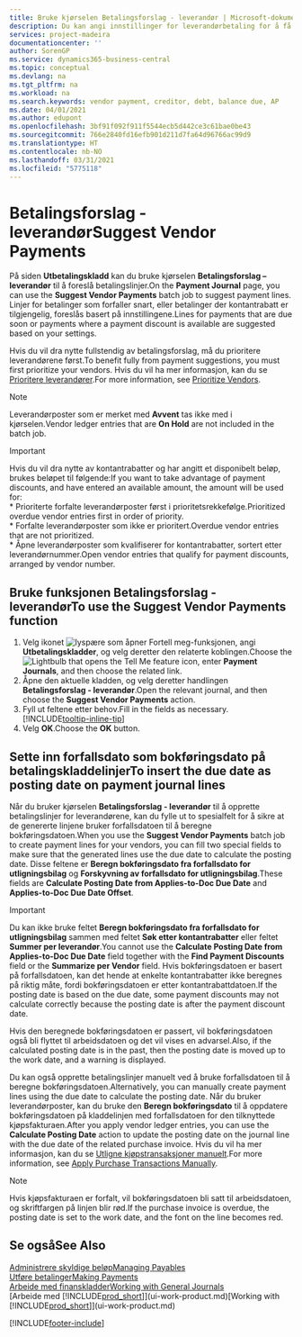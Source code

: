 ```yaml
---
title: Bruke kjørselen Betalingsforslag - leverandør | Microsoft-dokumentasjon
description: Du kan angi innstillinger for leverandørbetaling for å få forslag for betalinger som snart forfaller, eller der en rabatt er tilgjengelig.
services: project-madeira
documentationcenter: ''
author: SorenGP
ms.service: dynamics365-business-central
ms.topic: conceptual
ms.devlang: na
ms.tgt_pltfrm: na
ms.workload: na
ms.search.keywords: vendor payment, creditor, debt, balance due, AP
ms.date: 04/01/2021
ms.author: edupont
ms.openlocfilehash: 3bf91f092f911f5544ecb5d442ce3c61bae0be43
ms.sourcegitcommit: 766e2840fd16efb901d211d7fa64d96766ac99d9
ms.translationtype: HT
ms.contentlocale: nb-NO
ms.lasthandoff: 03/31/2021
ms.locfileid: "5775118"
---
```

# <a name="suggest-vendor-payments"></a><span data-ttu-id="d1395-103">Betalingsforslag - leverandør</span><span class="sxs-lookup"><span data-stu-id="d1395-103">Suggest Vendor Payments</span></span>
<span data-ttu-id="d1395-104">På siden **Utbetalingskladd** kan du bruke kjørselen **Betalingsforslag – leverandør** til å foreslå betalingslinjer.</span><span class="sxs-lookup"><span data-stu-id="d1395-104">On the **Payment Journal** page, you can use the **Suggest Vendor Payments** batch job to suggest payment lines.</span></span> <span data-ttu-id="d1395-105">Linjer for betalinger som forfaller snart, eller betalinger der kontantrabatt er tilgjengelig, foreslås basert på innstillingene.</span><span class="sxs-lookup"><span data-stu-id="d1395-105">Lines for payments that are due soon or payments where a payment discount is available are suggested based on your settings.</span></span>

<span data-ttu-id="d1395-106">Hvis du vil dra nytte fullstendig av betalingsforslag, må du prioritere leverandørene først.</span><span class="sxs-lookup"><span data-stu-id="d1395-106">To benefit fully from payment suggestions, you must first prioritize your vendors.</span></span> <span data-ttu-id="d1395-107">Hvis du vil ha mer informasjon, kan du se [Prioritere leverandører](purchasing-how-prioritize-vendors.md).</span><span class="sxs-lookup"><span data-stu-id="d1395-107">For more information, see [Prioritize Vendors](purchasing-how-prioritize-vendors.md).</span></span>  

> [!NOTE]  
> <span data-ttu-id="d1395-108">Leverandørposter som er merket med **Avvent** tas ikke med i kjørselen.</span><span class="sxs-lookup"><span data-stu-id="d1395-108">Vendor ledger entries that are **On Hold** are not included in the batch job.</span></span>  

> [!IMPORTANT]  
>   <span data-ttu-id="d1395-109">Hvis du vil dra nytte av kontantrabatter og har angitt et disponibelt beløp, brukes beløpet til følgende:</span><span class="sxs-lookup"><span data-stu-id="d1395-109">If you want to take advantage of payment discounts, and have entered an available amount, the amount will be used for:</span></span>  
    * <span data-ttu-id="d1395-110">Prioriterte forfalte leverandørposter først i prioritetsrekkefølge.</span><span class="sxs-lookup"><span data-stu-id="d1395-110">Prioritized overdue vendor entries first in order of priority.</span></span>   
    * <span data-ttu-id="d1395-111">Forfalte leverandørposter som ikke er prioritert.</span><span class="sxs-lookup"><span data-stu-id="d1395-111">Overdue vendor entries that are not prioritized.</span></span>  
    * <span data-ttu-id="d1395-112">Åpne leverandørposter som kvalifiserer for kontantrabatter, sortert etter leverandørnummer.</span><span class="sxs-lookup"><span data-stu-id="d1395-112">Open vendor entries that qualify for payment discounts, arranged by vendor number.</span></span>  

## <a name="to-use-the-suggest-vendor-payments-function"></a><span data-ttu-id="d1395-113">Bruke funksjonen Betalingsforslag - leverandør</span><span class="sxs-lookup"><span data-stu-id="d1395-113">To use the Suggest Vendor Payments function</span></span>
1. <span data-ttu-id="d1395-114">Velg ikonet ![lyspære som åpner Fortell meg-funksjonen](media/ui-search/search_small.png "Fortell hva du vil gjøre"), angi **Utbetalingskladder**, og velg deretter den relaterte koblingen.</span><span class="sxs-lookup"><span data-stu-id="d1395-114">Choose the ![Lightbulb that opens the Tell Me feature](media/ui-search/search_small.png "Tell me what you want to do") icon, enter **Payment Journals**, and then choose the related link.</span></span>  
2. <span data-ttu-id="d1395-115">Åpne den aktuelle kladden, og velg deretter handlingen **Betalingsforslag - leverandør**.</span><span class="sxs-lookup"><span data-stu-id="d1395-115">Open the relevant journal, and then choose the **Suggest Vendor Payments** action.</span></span>  
3. <span data-ttu-id="d1395-116">Fyll ut feltene etter behov.</span><span class="sxs-lookup"><span data-stu-id="d1395-116">Fill in the fields as necessary.</span></span> [!INCLUDE[tooltip-inline-tip](includes/tooltip-inline-tip_md.md)]  
4. <span data-ttu-id="d1395-117">Velg **OK**.</span><span class="sxs-lookup"><span data-stu-id="d1395-117">Choose the **OK** button.</span></span>  

## <a name="to-insert-the-due-date-as-posting-date-on-payment-journal-lines"></a><span data-ttu-id="d1395-118">Sette inn forfallsdato som bokføringsdato på betalingskladdelinjer</span><span class="sxs-lookup"><span data-stu-id="d1395-118">To insert the due date as posting date on payment journal lines</span></span>
<span data-ttu-id="d1395-119">Når du bruker kjørselen **Betalingsforslag - leverandør** til å opprette betalingslinjer for leverandørene, kan du fylle ut to spesialfelt for å sikre at de genererte linjene bruker forfallsdatoen til å beregne bokføringsdatoen.</span><span class="sxs-lookup"><span data-stu-id="d1395-119">When you use the **Suggest Vendor Payments** batch job to create payment lines for your vendors, you can fill two special fields to make sure that the generated lines use the due date to calculate the posting date.</span></span> <span data-ttu-id="d1395-120">Disse feltene er **Beregn bokføringsdato fra forfallsdato for utligningsbilag** og **Forskyvning av forfallsdato for utligningsbilag**.</span><span class="sxs-lookup"><span data-stu-id="d1395-120">These fields are **Calculate Posting Date from Applies-to-Doc Due Date** and **Applies-to-Doc Due Date Offset**.</span></span>  

> [!IMPORTANT]  
>   <span data-ttu-id="d1395-121">Du kan ikke bruke feltet **Beregn bokføringsdato fra forfallsdato for utligningsbilag** sammen med feltet **Søk etter kontantrabatter** eller feltet **Summer per leverandør**.</span><span class="sxs-lookup"><span data-stu-id="d1395-121">You cannot use the **Calculate Posting Date from Applies-to-Doc Due Date** field together with the **Find Payment Discounts** field or the **Summarize per Vendor** field.</span></span> <span data-ttu-id="d1395-122">Hvis bokføringsdatoen er basert på forfallsdatoen, kan det hende at enkelte kontantrabatter ikke beregnes på riktig måte, fordi bokføringsdatoen er etter kontantrabattdatoen.</span><span class="sxs-lookup"><span data-stu-id="d1395-122">If the posting date is based on the due date, some payment discounts may not calculate correctly because the posting date is after the payment discount date.</span></span>  

<span data-ttu-id="d1395-123">Hvis den beregnede bokføringsdatoen er passert, vil bokføringsdatoen også bli flyttet til arbeidsdatoen og det vil vises en advarsel.</span><span class="sxs-lookup"><span data-stu-id="d1395-123">Also, if the calculated posting date is in the past, then the posting date is moved up to the work date, and a warning is displayed.</span></span>  

<span data-ttu-id="d1395-124">Du kan også opprette betalingslinjer manuelt ved å bruke forfallsdatoen til å beregne bokføringsdatoen.</span><span class="sxs-lookup"><span data-stu-id="d1395-124">Alternatively, you can manually create payment lines using the due date to calculate the posting date.</span></span> <span data-ttu-id="d1395-125">Når du bruker leverandørposter, kan du bruke den **Beregn bokføringsdato** til å oppdatere bokføringsdatoen på kladdelinjen med forfallsdatoen for den tilknyttede kjøpsfakturaen.</span><span class="sxs-lookup"><span data-stu-id="d1395-125">After you apply vendor ledger entries, you can use the **Calculate Posting Date** action to update the posting date on the journal line with the due date of the related purchase invoice.</span></span> <span data-ttu-id="d1395-126">Hvis du vil ha mer informasjon, kan du se [Utligne kjøpstransaksjoner manuelt](payables-how-apply-purchase-transactions-manually.md).</span><span class="sxs-lookup"><span data-stu-id="d1395-126">For more information, see [Apply Purchase Transactions Manually](payables-how-apply-purchase-transactions-manually.md).</span></span>  

> [!NOTE]  
>   <span data-ttu-id="d1395-127">Hvis kjøpsfakturaen er forfalt, vil bokføringsdatoen bli satt til arbeidsdatoen, og skriftfargen på linjen blir rød.</span><span class="sxs-lookup"><span data-stu-id="d1395-127">If the purchase invoice is overdue, the posting date is set to the work date, and the font on the line becomes red.</span></span>  

## <a name="see-also"></a><span data-ttu-id="d1395-128">Se også</span><span class="sxs-lookup"><span data-stu-id="d1395-128">See Also</span></span>
[<span data-ttu-id="d1395-129">Administrere skyldige beløp</span><span class="sxs-lookup"><span data-stu-id="d1395-129">Managing Payables</span></span>](payables-manage-payables.md)  
[<span data-ttu-id="d1395-130">Utføre betalinger</span><span class="sxs-lookup"><span data-stu-id="d1395-130">Making Payments</span></span>](payables-make-payments.md)  
[<span data-ttu-id="d1395-131">Arbeide med finanskladder</span><span class="sxs-lookup"><span data-stu-id="d1395-131">Working with General Journals</span></span>](ui-work-general-journals.md)  
<span data-ttu-id="d1395-132">[Arbeide med [!INCLUDE[prod_short](includes/prod_short.md)]](ui-work-product.md)</span><span class="sxs-lookup"><span data-stu-id="d1395-132">[Working with [!INCLUDE[prod_short](includes/prod_short.md)]](ui-work-product.md)</span></span>  


[!INCLUDE[footer-include](includes/footer-banner.md)]